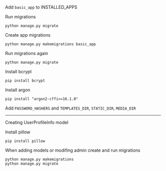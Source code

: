 Add `basic_app` to INSTALLED_APPS

Run migrations

```
python manage.py migrate
```

Create app migrations

```
python manage.py makemigrations basic_app
```

Run migrations again

```
python manage.py migrate
```

Install bcrypt

```
pip install bcrypt
```

Install argon

```
pip install "argon2-cffi>=16.1.0"
```

Add `PASSWORD_HASHERS` and `TEMPLATES_DIR`, `STATIC_DIR`, `MEDIA_DIR`

-----

Creating UserProfileInfo model

Install pillow

```
pip install pillow
```

When adding models or modifing admin create and run migrations

```
python manage.py makemigrations
python manage.py migrate
```

